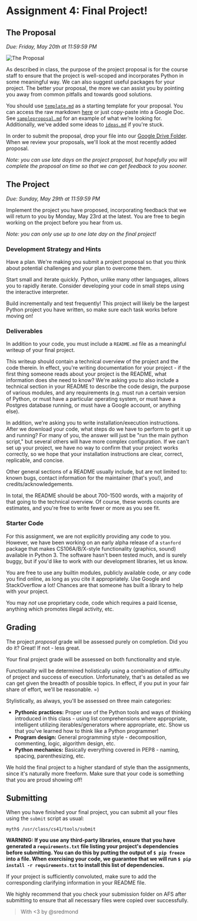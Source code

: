 # Assignment 4: Final Project!

## The Proposal

*Due: Friday, May 20th at 11:59:59 PM*

![The Proposal](https://raw.githubusercontent.com/stanfordpython/python-assignments/master/assign4/proposal.png)

As described in class, the purpose of the project proposal is for the course staff to ensure that the project is well-scoped and incorporates Python in some meaningful way. We can also suggest useful packages for your project. The better your proposal, the more we can assist you by pointing you away from common pitfalls and towards good solutions.

You should use [`template.md`](https://github.com/stanfordpython/python-assignments/blob/master/assign4/template.md) as a starting template for your proposal. You can access the raw markdown [here](https://raw.githubusercontent.com/stanfordpython/python-assignments/master/assign4/template.md) or just copy-paste into a Google Doc. See [`sampleproposal.md`](https://github.com/stanfordpython/python-assignments/blob/master/assign4/sampleproposal.md) for an example of what we’re looking for. Additionally, we've added some ideas to [`ideas.md`](https://github.com/stanfordpython/python-assignments/blob/master/assign4/ideas.md) if you're stuck.

In order to submit the proposal, drop your file into our [Google Drive Folder](https://drive.google.com/open?id=0B-eHIhYpHrGDdHJzclFoem1rR1E). When we review your proposals, we'll look at the most recently added proposal.

*Note: you can use late days on the project proposal, but hopefully you will complete the proposal on time so that we can get feedback to you sooner.*

## The Project

*Due: Sunday, May 29th at 11:59:59 PM*

Implement the project you have proposed, incorporating feedback that we will return to you by Monday, May 23rd at the latest. You are free to begin working on the project before you hear from us.

*Note: you can only use up to one late day on the final project!*

### Development Strategy and Hints

Have a plan. We're making you submit a project proposal so that you think about potential challenges and your plan to overcome them.

Start small and iterate quickly. Python, unlike many other languages, allows you to rapidly iterate. Consider developing your code in small steps using the interactive interpreter.

Build incrementally and test frequently! This project will likely be the largest Python project you have written, so make sure each task works before moving on!

### Deliverables

In addition to your code, you must include a `README.md` file as a meaningful writeup of your final project.

This writeup should contain a technical overview of the project and the code therein. In effect, you're writing documentation for your project - if the first thing someone reads about your project is the README, what information does she need to know? We're asking you to also include a technical section in your README to describe the code design, the purpose of various modules, and any requirements (e.g. must run a certain version of Python, or must have a particular operating system, or must have a Postgres database running, or must have a Google account, or anything else).

In addition, we're asking you to write installation/execution instructions. After we download your code, what steps do we have to perform to get it up and running? For many of you, the answer will just be "run the main python script," but several others will have more complex configuration. If we can't set up your project, we have no way to confirm that your project works correctly, so we hope that your installation instructions are clear, correct, replicable, and concise.

Other general sections of a README usually include, but are not limited to: known bugs, contact information for the maintainer (that's you!), and credits/acknowledgements.

In total, the README should be about 700-1500 words, with a majority of that going to the technical overview. Of course, these words counts are estimates, and you're free to write fewer or more as you see fit.

### Starter Code

For this assignment, we are not explicitly providing any code to you. However, we have been working on an early alpha release of a `stanford` package that makes CS106A/B/X-style functionality (graphics, sound) available in Python 3. The software hasn't been tested much, and is surely buggy, but if you'd like to work with our development libraries, let us know.

You are free to use any builtin modules, publicly available code, or any code you find online, as long as you cite it appropriately. Use Google and StackOverflow a lot! Chances are that someone has built a library to help with your project.

You may *not* use proprietary code, code which requires a paid license, anything which promotes illegal activity, etc.

## Grading

The project *proposal* grade will be assessed purely on completion. Did you do it? Great! If not - less great. 

Your final project grade will be assessed on both functionality and style.

Functionality will be determined holistically using a combination of difficulty of project and success of execution. Unfortunately, that's as detailed as we can get given the breadth of possible topics. In effect, if you put in your fair share of effort, we'll be reasonable. =)

Stylistically, as always, you'll be assessed on three main categories:

* **Pythonic practices:** Proper use of the Python tools and ways of thinking introduced in this class - using list comprehensions where appropriate, intelligent utilizing iterables/generators where appropriate, etc. Show us that you've learned how to think like a Python programmer!
* **Program design:** General programming style - decomposition, commenting, logic, algorithm design, etc.
* **Python mechanics:** Basically everything covered in PEP8 - naming, spacing, parenthesizing, etc.

We hold the final project to a higher standard of style than the assignments, since it's naturally more freeform. Make sure that your code is something that you are proud showing off!

## Submitting

When you have finished your final project, you can submit all your files using the `submit` script as usual:

```
myth$ /usr/class/cs41/tools/submit
```

**WARNING: If you use any third-party libraries, ensure that you have generated a `requirements.txt` file listing your project's dependencies before submitting. You can do this by putting the output of `$ pip freeze` into a file. When exercising your code, we guarantee that we will run `$ pip install -r requirements.txt` to install this list of dependencies.**

If your project is sufficiently convoluted, make sure to add the corresponding clarifying information in your README file.

We highly recommend that you check your submission folder on AFS after submitting to ensure that all necessary files were copied over successfully.

> With <3 by @sredmond 
